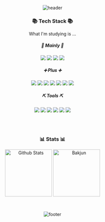 <div align=center>

![header](https://capsule-render.vercel.app/api?type=wave&color=cbdd69&text=%20Jiwon-Park%20%20&animation=fadeIn&fontAlignY=48&desc=Software%20Developer%20💻&descAlignY=70&descAlign=57&height=200&fontSize=50&fontColor=6e725a)

### 📚 **Tech Stack** 📚
What I'm studying is ...
<br>
##### 📌 Mainly 📌
<img src="https://img.shields.io/badge/Java-007396?style=flat-square&logo=Java&logoColor=white"/>
<img src="https://img.shields.io/badge/Spring-6DB33F?style=flat-square&logo=Spring&logoColor=white"/>
<img src="https://img.shields.io/badge/SpringBoot-6DB33F?style=flat-square&logo=SpringBoot&logoColor=white"/>
<img src="https://img.shields.io/badge/MySQL-4479A1?style=flat-square&logo=MySQL&logoColor=white"/>

##### ➕ Plus ➕
<img src="https://img.shields.io/badge/C++-00599C?style=flat-square&logo=C%2B%2B&logoColor=white"/>
<img src="https://img.shields.io/badge/JavaScript-F7DF1E?style=flat-square&logo=JavaScript&logoColor=black"/>
<img src="https://img.shields.io/badge/jQuery-0769AD?style=flat-square&logo=jQuery&logoColor=white"/>
<img src="https://img.shields.io/badge/HTML5-E34F26?style=flat-square&logo=HTML5&logoColor=white"/>
<img src="https://img.shields.io/badge/Vue.js-4FC08D?style=flat-square&logo=Vue.js&logoColor=white"/>
<img src="https://img.shields.io/badge/BootStrap-7952B3?style=flat-square&logo=bootstrap&logoColor=white">
<img src="https://img.shields.io/badge/React-61DAFB?style=flat-square&logo=React&logoColor=white">
  
##### ⛏ Tools ⛏
<img src="https://img.shields.io/badge/IntelliJIDEA-000000?style=flat-square&logo=IntelliJIDEA&logoColor=white"/>
<img src="https://img.shields.io/badge/EclipseIDE-2C2255?style=flat-square&logo=EclipseIDE&logoColor=white"/>
<img src="https://img.shields.io/badge/VisualStudioCode-007ACC?style=flat-square&logo=VisualStudioCode&logoColor=white"/>
<img src="https://img.shields.io/badge/AndroidStudio-3DDC84?style=flat-square&logo=AndroidStudio&logoColor=white"/>
<img src="https://img.shields.io/badge/Notion-000000?style=flat-square&logo=Notion&logoColor=white"/>
<img src="https://img.shields.io/badge/GitHub-181717?style=flat-square&logo=GitHub&logoColor=white"/>


<br><br>
### 📊 **Stats** 📊

<p>
<img src="https://github-readme-stats.vercel.app/api?username=jiwon0297&show_icons=true&theme=gruvbox_light&hide_title=false&hide_border=true" alt="Github Stats" height="150px" />
<img src="http://mazassumnida.wtf/api/v2/generate_badge?boj=jiwon0297" alt="Bakjun" height="150px" />
</p>
<br>

![footer](https://capsule-render.vercel.app/api?type=wave&color=cbdd69&height=200&section=footer)

</div>
